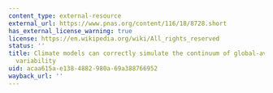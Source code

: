 ```yaml
---
content_type: external-resource
external_url: https://www.pnas.org/content/116/18/8728.short
has_external_license_warning: true
license: https://en.wikipedia.org/wiki/All_rights_reserved
status: ''
title: Climate models can correctly simulate the continuum of global-average temperature
  variability
uid: acaa615a-e138-4882-980a-69a388766952
wayback_url: ''
---
```


